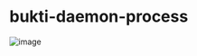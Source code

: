# bukti-daemon-process

![image](https://github.com/user-attachments/assets/4d20e968-b520-4f2e-bae4-dcf10707dd27)

